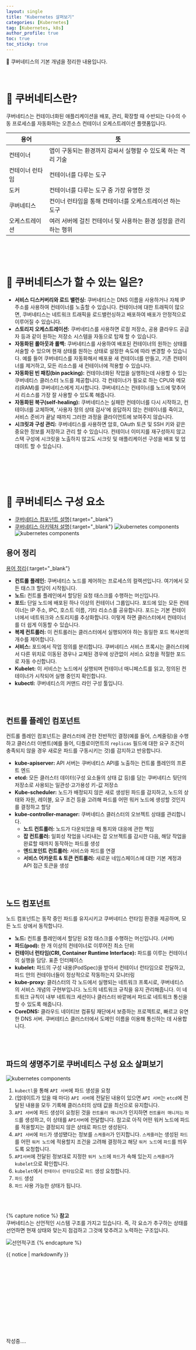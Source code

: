 ```yaml
---
layout: single
title: "Kubernetes 살펴보기"
categories: [Kubernetes]
tag: [Kubernetes, k8s]
author_profile: true
toc: true
toc_sticky: true
---
```


💾 쿠버네티스의 기본 개념을 정리한 내용입니다.

<br/>

# 🎯 쿠버네티스란?
쿠버네티스는 컨테이너화된 애플리케이션을 배포, 관리, 확장할 때 수반되는 다수의 수동 프로세스를 자동화하는 <span class="danger-color">오픈소스 컨테이너 오케스트레이션 플랫폼</span>입니다.

| **용어** | **뜻** |
| --- | --- |
| 컨테이너 | 앱이 구동되는 환경까지 감싸서 실행할 수 있도록 하는 격리 기술 |
| 컨테이너 런타임 | 컨테이너를 다루는 도구 |
| 도커 | 컨테이너를 다루는 도구 중 가장 유명한 것 |
| 쿠버네티스 | 컨이너 런타임을 통해 컨테이너를 오케스트레이션 하는 도구 |
| 오케스트레이션 | 여러 서버에 걸친 컨테이너 및 사용하는 환경 설정을 관리하는 행위 |

<br/>
<br/>
<br/>



# 🎯 쿠버네티스가 할 수 있는 일은?
- **서비스 디스커버리와 로드 밸런싱:** 쿠버네티스는 DNS 이름을 사용하거나 자체 IP 주소를 사용하여 컨테이너를 노출할 수 있습니다. 컨테이너에 대한 트래픽이 많으면, 쿠버네티스는 네트워크 트래픽을 로드밸런싱하고 배포하여 배포가 안정적으로 이루어질 수 있습니다.
- **스토리지 오케스트레이션:** 쿠버네티스를 사용하면 로컬 저장소, 공용 클라우드 공급자 등과 같이 원하는 저장소 시스템을 자동으로 탑재 할 수 있습니다.
- **자동화된 롤아웃과 롤백:** 쿠버네티스를 사용하여 배포된 컨테이너의 원하는 상태를 서술할 수 있으며 현재 상태를 원하는 상태로 설정한 속도에 따라 변경할 수 있습니다. 예를 들어 쿠버네티스를 자동화해서 배포용 새 컨테이너를 만들고, 기존 컨테이너를 제거하고, 모든 리소스를 새 컨테이너에 적용할 수 있습니다.
- **자동화된 빈 패킹(bin packing):** 컨테이너화된 작업을 실행하는데 사용할 수 있는 쿠버네티스 클러스터 노드를 제공합니다. 각 컨테이너가 필요로 하는 CPU와 메모리(RAM)를 쿠버네티스에게 지시합니다. 쿠버네티스는 컨테이너를 노드에 맞추어서 리소스를 가장 잘 사용할 수 있도록 해줍니다.
- **자동화된 복구(self-healing):** 쿠버네티스는 실패한 컨테이너를 다시 시작하고, 컨테이너를 교체하며, '사용자 정의 상태 검사'에 응답하지 않는 컨테이너를 죽이고, 서비스 준비가 끝날 때까지 그러한 과정을 클라이언트에 보여주지 않습니다.
- **시크릿과 구성 관리:** 쿠버네티스를 사용하면 암호, OAuth 토큰 및 SSH 키와 같은 중요한 정보를 저장하고 관리 할 수 있습니다. 컨테이너 이미지를 재구성하지 않고 스택 구성에 시크릿을 노출하지 않고도 시크릿 및 애플리케이션 구성을 배포 및 업데이트 할 수 있습니다.
<br/>
<br/>
<br/>
<br/>



# 🎯 쿠버네티스 구성 요소
- [쿠버네티스 컴포넌트 설명](https://kubernetes.io/ko/docs/concepts/overview/components/){:target="_blank"}
- [쿠버네티스 아키텍처 설명](https://www.redhat.com/ko/topics/containers/kubernetes-architecture){:target="_blank"}
![kubernetes components](/assets/images/posts/kubernetes/20230306/589D640F-E2E0-4750-9B73-58187E0F7BB9.png)
![kubernetes components](/assets/images/posts/kubernetes/20230306/5485F1CF-F476-4537-B8D8-3B2E15FECBD2.png)




## 용어 정리
[용어 정리](https://kubernetes.io/ko/docs/reference/glossary/?fundamental=true){:target="_blank"}

- **컨트롤 플레인:** 쿠버네티스 노드를 제어하는 프로세스의 컬렉션입니다. 여기에서 모든 태스크 할당이 시작됩니다.
- **노드:** 컨트롤 플레인에서 할당된 요청 태스크를 수행하는 머신입니다.
- **포드:** 단일 노드에 배포된 하나 이상의 컨테이너 그룹입니다. 포드에 있는 모든 컨테이너는 IP 주소, IPC, 호스트 이름, 기타 리소스를 공유합니다. 포드는 기본 컨테이너에서 네트워크와 스토리지를 추상화합니다. 이렇게 하면 클러스터에서 컨테이너를 더 쉽게 이동할 수 있습니다.
- **복제 컨트롤러:** 이 컨트롤러는 클러스터에서 실행되어야 하는 동일한 포드 복사본의 개수를 제어합니다.
- **서비스:** 포드에서 작업 정의를 분리합니다. 쿠버네티스 서비스 프록시는 클러스터에서 다른 위치로 이동된 경우나 교체된 경우에 상관없이 서비스 요청을 적절한 포드로 자동 수신합니다.
- **Kubelet:** 이 서비스는 노드에서 실행되며 컨테이너 매니페스트를 읽고, 정의된 컨테이너가 시작되어 실행 중인지 확인합니다.
- **kubectl:** 쿠버네티스의 커맨드 라인 구성 툴입니다.  
<br/>
<br/>



## 컨트롤 플레인 컴포넌트
컨트롤 플레인 컴포넌트는 클러스터에 관한 전반적인 결정(예를 들어, 스케줄링)을 수행하고 클러스터 이벤트(예를 들어, 디플로이먼트의 `replicas` 필드에 대한 요구 조건이 충족되지 않을 경우 새로운 파드를 구동시키는 것)를 감지하고 반응합니다.

- **kube-apiserver:** API 서버는 쿠버네티스 API를 노출하는 컨트롤 플레인의 프론트 엔드
- **etcd:** 모든 클러스터 데이터(구성 요소들의 상태 값 등)를 담는 쿠버네티스 뒷단의 저장소로 사용되는 일관성·고가용성 키-값 저장소
- **Kube-scheduler:** 노드가 배정되지 않은 새로 생성된 파드를 감지하고, 노드의 상태와 자원, 레이블, 요구 조건 등을 고려해 파드를 어떤 워커 노드에 생성할 것인지를 결정하고 할당
- **kube-controller-manager:** 쿠버네티스 클러스터의 오브젝트 상태를 관리합니다.
  - **노드 컨트롤러:** 노드가 다운되었을 때 통지와 대응에 관한 책임
  - **잡 컨트롤러:** 일회성 작업을 나타내는 잡 오브젝트를 감시한 다음, 해당 작업을 완료할 때까지 동작하는 파드를 생성
  - **엔드포인트 컨트롤러:** 서비스와 파드를 연결
  - **서비스 어카운트 & 토큰 컨트롤러:** 새로운 네임스페이스에 대한 기본 계정과 API 접근 토큰을 생성  
<br/>
<br/>



## 노드 컴포넌트
노드 컴포넌트는 동작 중인 파드를 유지시키고 쿠버네티스 런타임 환경을 제공하며, 모든 노드 상에서 동작합니다.

- **노드:** 컨트롤 플레인에서 할당된 요청 태스크를 수행하는 머신입니다. (서버)
- **파드(pod):** 한 개 이상의 컨테이너로 이루어진 최소 단위
- **컨테이너 런타임(CRI, Container Runtime Interface):** 파드를 이루는 컨테이너의 실행을 담당. 표준 인터페이스
- **kubelet:** 파드의 구성 내용(PodSpec)을 받아서 컨테이너 런타임으로 전달하고, 파드 안의 컨테이너들이 정상적으로 작동하는지 모니터링
- **kube-proxy:** 클러스터의 각 노드에서 실행되는 네트워크 프록시로, 쿠버네티스의 서비스 개념의 구현부입니다. 노드의 네트워크 규칙을 유지 관리해줍니다. 이 네트워크 규칙이 내부 네트워크 세션이나 클러스터 바깥에서 파드로 네트워크 통신을 할 수 있도록 해줍니다.
- **CoreDNS:** 클라우드 네이티브 컴퓨팅 재단에서 보증하는 프로젝트로, 빠르고 유연한 DNS 서버. 쿠버테티스 클러스터에서 도메인 이름을 이용해 통신하는 데 사용합니다.  
<br/>
<br/>


## 파드의 생명주기로 쿠버네티스 구성 요소 살펴보기
![kubernetes components](/assets/images/posts/kubernetes/20230306/86DFC708-B0C9-495C-BD60-402EC75D59AC.png)

1. `kubectl`을 통해 `API 서버`에 파드 생성을 요청
2. (업데이트가 있을 때 마다) `API 서버`에 전달된 내용이 있으면 `API 서버`는 `etcd`에 전달된 내용을 모두 기록해 클러스터의 상태 값을 최신으로 유지합니다.
3. `API 서버`에 파드 생성이 요청된 것을 `컨트롤러 매니저`가 인지하면 `컨트롤러 매니저는` `파드`를 생성하고, 이 상태를 `API서버`에 전달합니다. 참고로 아직 어떤 워커 노드에 파드를 적용할지는 결정되지 않은 상태로 파드만 생성된다.
4. `API 서버`에 `파드`가 생성됐다는 정보를 `스케줄러`가 인지합니다. `스케줄러`는 생성된 `파드`를 어떤 `워커 노드`에 적용할지 조건을 고려해 결정하고 해당 `워커 노드`에 `파드`를 띄우도록 요청합니다.
5. `API서버`에 전달된 정보대로 지정한 `워커 노드`에 `파드`가 속해 있는지 `스케줄러`가 `kubelet`으로 확인합니다.
6. `kubelet`에서 `컨테이너 런타임`으로 `파드` 생성 요청합니다.
7. `파드` 생성
8. `파드` 사용 가능한 상태가 됩니다.  
<br/>
<br/>



{% capture notice %}
**참고**  
쿠버네티스는 선언적인 시스템 구조를 가지고 있습니다. 즉, 각 요소가 추구하는 상태를 선언하면 현재 상태와 맞는지 점검하고 그것에 맞추려고 노력하는 구조입니다.

![선언적구조](/assets/images/posts/kubernetes/20230306/C43E9BFE-A4C2-4FC0-AB8C-56EBFAA99BE5.png)
{% endcapture %}
<div class="notice--info">{{ notice | markdownify }}</div>



<br/>
<br/><br/>
<br/><br/>
<br/><br/>
<br/><br/>
<br/><br/>
<br/>

작성중....



<!-- # 🙇🏻‍♂️ 참고사이트
- [https://subicura.com](https://subicura.com/2017/01/19/docker-guide-for-beginners-1.html){:target="_blank"}
- [https://www.daleseo.com](https://www.daleseo.com/?tag=Docker){:target="_blank"} -->